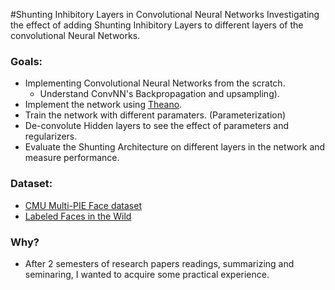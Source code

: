 #Shunting Inhibitory Layers in Convolutional Neural Networks
Investigating the effect of adding Shunting Inhibitory Layers to different layers of the convolutional Neural Networks.

### Goals:
* Implementing Convolutional Neural Networks from the scratch. 
  * Understand ConvNN's Backpropagation and upsampling).
* Implement the network using [Theano](http://deeplearning.net/software/theano/). 
* Train the network with different paramaters. (Parameterization)
* De-convolute Hidden layers to see the effect of parameters and regularizers.
* Evaluate the Shunting Architecture on different layers in the network and measure performance.


### Dataset:
* [CMU Multi-PIE Face dataset](http://www.multipie.org/)
* [Labeled Faces in the Wild](http://vis-www.cs.umass.edu/lfw/)

### Why?
* After 2 semesters of research papers readings, summarizing and seminaring, I wanted to acquire some practical experience.
